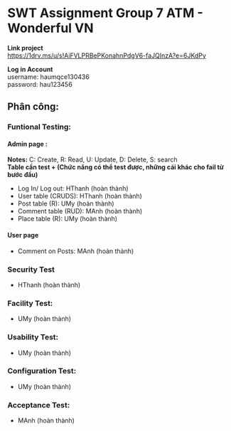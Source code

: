 # SWT Assignment Group 7 ATM - Wonderful VN 
**Link project** \
https://1drv.ms/u/s!AiFVLPRBePKonahnPdgV6-faJQInzA?e=6JKdPy 

**Log in Account** \
username: haumqce130436 \
password: hau123456 
## Phân công: 
### Funtional Testing:
#### Admin page :
**Notes:** C: Create, R: Read, U: Update, D: Delete, S: search \
**Table cần test + (Chức năng có thể test được, những cái khác cho fail từ bước đầu)** 
- Log In/ Log out: HThanh (hoàn thành)
- User table (CRUDS): HThanh (hoàn thành)
- Post table (R): UMy  (hoàn thành)
- Comment table (RUD): MAnh (hoàn thành)
- Place table (R): UMy (hoàn thành)
#### User page
- Comment on Posts: MAnh (hoàn thành)
### Security Test 
- HThanh (hoàn thành)
### Facility Test: 
- UMy  (hoàn thành)
### Usability Test:
- UMy (hoàn thành)
### Configuration Test:
- UMy  (hoàn thành)
### Acceptance Test: 
- MAnh (hoàn thành)
